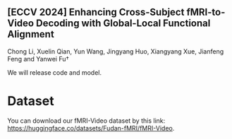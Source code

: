 ## [ECCV 2024] Enhancing Cross-Subject fMRI-to-Video Decoding with Global-Local Functional Alignment

Chong Li, Xuelin Qian, Yun Wang, Jingyang Huo, Xiangyang Xue, Jianfeng Feng and Yanwei Fu†

We will release code and model.

# Dataset
You can download our fMRI-Video dataset by this link: https://huggingface.co/datasets/Fudan-fMRI/fMRI-Video.